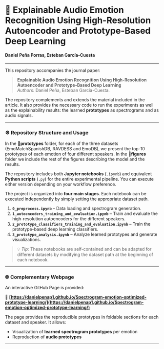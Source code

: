 # 📄 Explainable Audio Emotion Recognition Using High-Resolution Autoencoder and Prototype-Based Deep Learning
#### Daniel Peña Porras, Esteban García-Cuesta

---

This repository accompanies the journal paper:

> **Explainable Audio Emotion Recognition Using High-Resolution Autoencoder and Prototype-Based Deep Learning**  
> *Authors:* Daniel Peña, Esteban García-Cuesta.  

The repository complements and extends the material included in the article. It also provides the necessary code to run the experiments as well as the explainability results: the learned **prototypes** as spectrograms and as audio signals.

---

### ⚙️ Repository Structure and Usage

In the 📂**prototypes** folder, for each of the three datasets (EmoMatchSpanishDB, RAVDESS and EmoDB), we present the top-10 prototypes of each emotion of four different speakers. In the 📂**figures** folder we include the rest of the figures describing the model and the results.

The repository includes both **Jupyter notebooks** (`.ipynb`) and equivalent **Python scripts** (`.py`) for the entire experimental pipeline. You can execute either version depending on your workflow preference.

The project is organized into **four main stages**. Each notebook can be executed independently by simply setting the appropriate dataset path.

1. **`0_preprocess.ipynb`** – Data loading and spectrogram generation.
2. **`1_autoencoders_training_and_evaluation.ipynb`** – Train and evaluate the high-resolution autoencoders for the different speakers.
3. **`2_prototype_classifiers_training_and_evaluation.ipynb`** – Train the prototype-based deep learning classifiers.
4. **`3_prototype_analysis.ipynb`** – Analyze learned prototypes and generate visualizations.

> 💡 *Tip:* These notebooks are self-contained and can be adapted for different datasets by modifying the dataset path at the beginning of each notebook.

---

### 🌐 Complementary Webpage

An interactive GitHub Page is provided:

🔗 **[https://danielpenap1.github.io/Spectrogram-emotion-optimized-prototype-learning/](https://danielpenap1.github.io/Spectrogram-emotion-optimized-prototype-learning/)**

The page provides the reproducible prototypes in foldable sections for each dataset and speaker. It allows:
- Visualization of **learned spectrogram prototypes** per emotion
- Reproduction of **audio prototypes**  

---